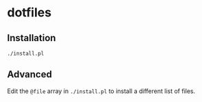 # dotfiles

## Installation

```
./install.pl
```

## Advanced

Edit the `@file` array in `./install.pl` to install a different list of files.
